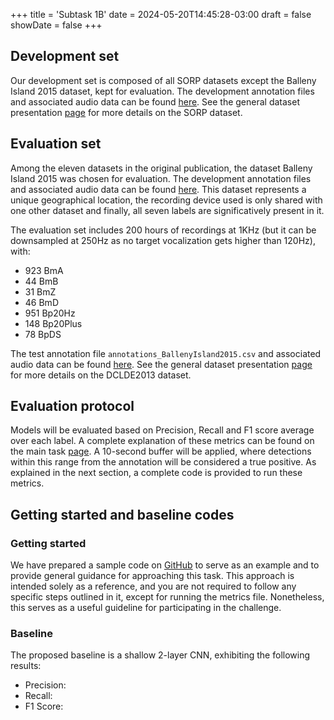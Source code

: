 +++
title = 'Subtask 1B'
date = 2024-05-20T14:45:28-03:00
draft = false
showDate = false
+++

## Development set

Our development set is composed of all SORP datasets except the Balleny Island 2015 dataset, kept for evaluation. The development annotation files and associated audio data can be found [here](https://drive.google.com/drive/folders/16Vaq4dzsCOnxoQAMxV8GMJhNYz0Ogukz?usp=sharing). See the general dataset presentation [page](https://github.com/PAM-challenge-beta/website/blob/main/content/datasets.md) for more details on the SORP dataset.



## Evaluation set

Among the eleven datasets in the original publication, the dataset Balleny Island 2015 was chosen for evaluation. The development annotation files and associated audio data can be found [here](https://drive.google.com/drive/folders/16Vaq4dzsCOnxoQAMxV8GMJhNYz0Ogukz?usp=sharing). This dataset represents a unique geographical location, the recording device used is only shared with one other dataset and finally, all seven labels are significatively present in it.

The evaluation set includes 200 hours of recordings at 1KHz (but it can be downsampled at 250Hz as no target vocalization gets higher than 120Hz), with:
- 923 BmA 
- 44 BmB
- 31 BmZ
- 46 BmD
- 951 Bp20Hz
- 148 Bp20Plus
- 78 BpDS

The test annotation file `annotations_BallenyIsland2015.csv` and associated audio data can be found [here]().  See the general dataset presentation [page](https://github.com/PAM-challenge-beta/website/blob/main/content/datasets.md) for more details on the DCLDE2013 dataset.



## Evaluation protocol

Models will be evaluated based on Precision, Recall and F1 score average over each label. A complete explanation of these metrics can be found on the main task [page](https://pam-challenge-beta.github.io/website/tasks/first-task/#evaluation-metrics). A 10-second buffer will be applied, where detections within this range from the annotation will be considered a true positive. As explained in the next section, a complete code is provided to run these metrics.



## Getting started and baseline codes

### Getting started

We have prepared a sample code on [GitHub](https://github.com/GabrielDubus/MeridianOSmOSE_AutomaticDetectionOfCetaceans_Benchmark/blob/task1/task1/README.md) to serve as an example and to provide general guidance for approaching this task. This approach is intended solely as a reference, and you are not required to follow any specific steps outlined in it, except for running the metrics file. Nonetheless, this serves as a useful guideline for participating in the challenge.

### Baseline 

The proposed baseline is a shallow 2-layer CNN, exhibiting the following results: 

- Precision: 
- Recall: 
- F1 Score: 



